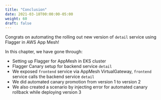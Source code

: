 ```yaml
---
title: "Conclusion"
date: 2021-03-18T00:00:00-05:00
weight: 60
draft: false
---
```


Congrats on automating the rolling out new version of `detail` service using Flagger in AWS App Mesh!

In this chapter, we have gone through:

* Setting up Flagger for AppMesh in EKS cluster
* Flagger Canary setup for backend service `detail`
* We exposed `frontend` service via AppMesh VirtualGateway, `frontend` service calls the backend service `detail`
* We did automated canary promotion from version 1 to version 2 
* We also created a scenario by injecting error for automated canary rollback while deploying version 3

